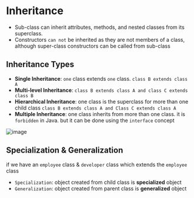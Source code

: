 # Inheritance
- Sub-class can inherit attributes, methods, and nested classes from its superclass.
- Constructors `can not` be inherited as they are not members of a class, although super-class constructors can be called from sub-class

## Inheritance Types
- **Single Inheritance**: `one` class extends `one` class. `class B extends class A`
- **Multi-level Inheritance**: `class B extends class A and class C extends class B`
- **Hierarchical Inheritance**: one class is the superclass for more than one child class `class B extends class A and Class C extends class A`
- **Multiple Inheritance**: one class inherits from more than one class. it is `forbidden` in Java. but it can be done using the `interface` concept

![image](https://github.com/Abdelrhman-Sayed70/OOP/assets/99830416/72084f0f-6582-43b7-8724-8481b0d82f91)



## Specialization & Generalization
if we have an `employee` class & `developer` class which extends the `employee` class
- `Specialization`: object created from child class is **specialized** object
- `Generalization`: object created from parent class is **generalized** object
